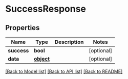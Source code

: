 # SuccessResponse

## Properties
Name | Type | Description | Notes
------------ | ------------- | ------------- | -------------
**success** | **bool** |  | [optional] 
**data** | [**object**](.md) |  | [optional] 

[[Back to Model list]](../README.md#documentation-for-models) [[Back to API list]](../README.md#documentation-for-api-endpoints) [[Back to README]](../README.md)


